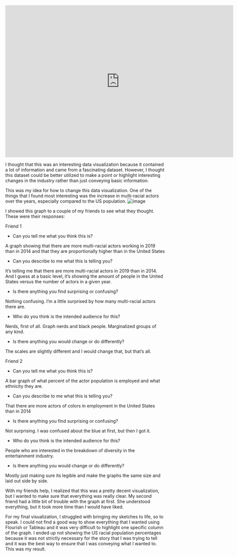
<iframe width="720px" height="480px" src="https://datausa.io/profile/soc/actors/demographics/ethnicity?viz=true" frameborder="0" ></iframe>

I thought that this was an interesting data visualization because it contained a lot of information and came from a fascinating dataset. However, I thought this dataset could be better utilized to make a point or highlight interesting changes in the industry rather than just conveying basic information. 

This was my idea for how to change this data visualization. One of the things that I found most interesting was the increase in multi-racial actors over the years, especially compared to the US population. 
![image](https://user-images.githubusercontent.com/90277950/134102877-78a37035-4249-4821-9ee4-b0eff48e76b5.png)


I showed this graph to a couple of my friends to see what they thought. These were their responses:

Friend 1

- Can you tell me what you think this is?

A graph showing that there are more multi-racial actors working in 2019 than in 2014 and that they are proportionally higher than in the United States

- Can you describe to me what this is telling you?

It’s telling me that there are more multi-racial actors in 2019 than in 2014. And I guess at a basic level, it’s showing the amount of people in the United States versus the number of actors in a given year. 

- Is there anything you find surprising or confusing?

Nothing confusing. I’m a little surprised by how many multi-racial actors there are. 

- Who do you think is the intended audience for this?

Nerds, first of all. Graph nerds and black people. Marginalized groups of any kind. 

- Is there anything you would change or do differently?

The scales are slightly different and I would change that, but that’s all. 


Friend 2

- Can you tell me what you think this is?

A bar graph of what percent of the actor population is employed and what ethnicity they are.

- Can you describe to me what this is telling you?

That there are more actors of colors in employment in the United States than in 2014

- Is there anything you find surprising or confusing?

Not surprising. I was confused about the blue at first, but then I got it.


- Who do you think is the intended audience for this?

 People who are interested in the breakdown of diversity in the entertainment industry.

- Is there anything you would change or do differently?

Mostly just making sure its legible and make the graphs the same size and laid out side by side. 


With my friends help, I realized that this was a pretty decent visualization, but I wanted to make sure that everything was really clear. My second friend had a little bit of trouble with the graph at first. She understood everything, but it took more time than I would have liked. 

For my final visualization, I struggled with bringing my sketches to life, so to speak. I could not find a good way to show everything that I wanted using Flourish or Tableau and it was very difficult to highlight one specific column of the graph. I ended up not showing the US racial population percentages because it was not strictly necessary for the story that I was trying to tell and it was the best way to ensure that I was conveying what I wanted to. This was my result. 

<div class="flourish-embed flourish-chart" data-src="visualisation/7314297"><script src="https://public.flourish.studio/resources/embed.js"></script></div> 

